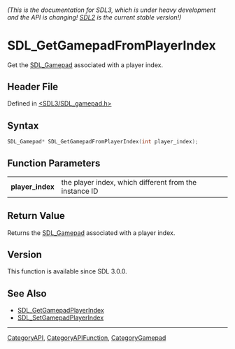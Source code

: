 ###### (This is the documentation for SDL3, which is under heavy development and the API is changing! [SDL2](https://wiki.libsdl.org/SDL2/) is the current stable version!)
# SDL_GetGamepadFromPlayerIndex

Get the [SDL_Gamepad](SDL_Gamepad) associated with a player index.

## Header File

Defined in [<SDL3/SDL_gamepad.h>](https://github.com/libsdl-org/SDL/blob/main/include/SDL3/SDL_gamepad.h)

## Syntax

```c
SDL_Gamepad* SDL_GetGamepadFromPlayerIndex(int player_index);

```

## Function Parameters

|                      |                                                        |
| -------------------- | ------------------------------------------------------ |
| **player_index**     | the player index, which different from the instance ID |

## Return Value

Returns the [SDL_Gamepad](SDL_Gamepad) associated with a player index.

## Version

This function is available since SDL 3.0.0.

## See Also

- [SDL_GetGamepadPlayerIndex](SDL_GetGamepadPlayerIndex)
- [SDL_SetGamepadPlayerIndex](SDL_SetGamepadPlayerIndex)

----
[CategoryAPI](CategoryAPI), [CategoryAPIFunction](CategoryAPIFunction), [CategoryGamepad](CategoryGamepad)

